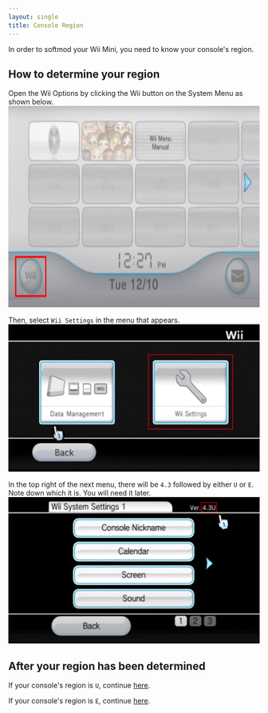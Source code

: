 ```yaml
---
layout: single
title: Console Region
---
```


In order to softmod your Wii Mini, you need to know your console's region.

## How to determine your region

Open the Wii Options by clicking the Wii button on the System Menu as shown below.
<img src="/images/wiiminimenu.png" alt="System Menu" style="width:720px;height:403px;"/>

Then, select ``Wii Settings`` in the menu that appears.
<img src="/images/wiioptionssettings.png" alt="Wii Options" />

In the top right of the next menu, there will be ``4.3`` followed by either ``U`` or ``E``. Note down which it is. You will need it later.
<img src="/images/systemmenuversion.png" alt="System Menu Version" />

## After your region has been determined

If your console's region is ``U``, continue [here](/ntscbluebombrequirements).

If your console's region is ``E``, continue [here](/palbluebombrequirements).